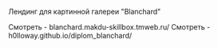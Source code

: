 Лендинг для картинной галереи "Blanchard"

Смотреть - blanchard.makdu-skillbox.tmweb.ru/
Смотреть - h0lloway.github.io/diplom_blanchard/
